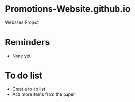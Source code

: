# Promotions-Website.github.io
Websites Project

# Reminders
- None yet


# To do list
- Creat a to do list
- Add more items from the paper


